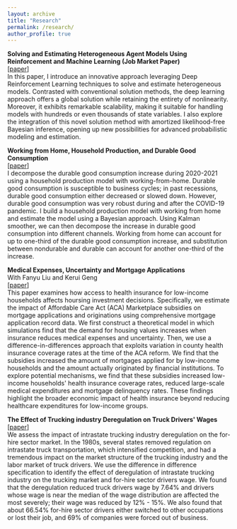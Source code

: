 ```yaml
---
layout: archive
title: "Research"
permalink: /research/
author_profile: true
---
```


<b>Solving and Estimating Heterogeneous Agent Models Using Reinforcement and Machine Learning (Job Market Paper)</b><br> 
  [[paper](/files/JMP.pdf)] <br>
In this paper, I introduce an innovative approach leveraging Deep Reinforcement Learning techniques to solve and estimate heterogeneous models. Contrasted with conventional solution methods, the deep learning approach offers a global solution while retaining the entirety of nonlinearity. Moreover, it exhibits remarkable scalability, making it suitable for handling models with hundreds or even thousands of state variables. I also explore the integration of this novel solution method with amortized likelihood-free Bayesian inference, opening up new possibilities for advanced probabilistic modeling and estimation. 


<b>Working from Home, Household Production, and Durable Good Consumption</b><br> 
  [[paper](/files/durable.pdf)] <br>
I decompose the durable good consumption increase during 2020-2021 using a household production model with working-from-home. Durable good consumption is susceptible to business cycles; in past recessions, durable good consumption either decreased or slowed down. However, durable good consumption was very robust during and after the COVID-19 pandemic. I build a household production model with working from home and estimate the model using a Bayesian approach. Using Kalman smoother, we can then decompose the increase in durable good consumption into different channels. Working from home can account for up to one-third of the durable good consumption increase, and substitution between nondurable and durable can account for another one-third of the increase. 



<b>Medical Expenses, Uncertainty and Mortgage Applications</b><br> 
With Fanyu Liu and  Kerui Geng <br>
  [[paper](https://papers.ssrn.com/sol3/papers.cfm?abstract_id=5027252)] <br>
This paper examines how access to health insurance for low-income households affects hoursing investment decisions. Specifically, we estimate the impact of Affordable Care Act (ACA) Marketplace subsidies on mortgage applications and originations using comprehensive mortgage application record data. We first construct a theoretical model in which simulations find that the demand for housing values increases when insurance reduces medical expenses and uncertainty. Then, we use a difference-in-differences approach that exploits variation in county health insurance coverage rates at the time of the ACA reform. We find that the subsidies increased the amount of mortgages applied for by low-income households and the amount actually originated by financial institutions. To explore potential mechanisms, we find that these subsidies increased low-income households' health insurance coverage rates, reduced large-scale  medical expenditures and mortgage delinquency rates. These findings highlight the broader economic impact of health insurance beyond reducing healthcare expenditures for low-income groups.


[//]: # (<b>The impact of Covid on small business : From foot traffic data  &#40;In progress&#41;</b><br> )

[//]: # (The Covid pandemic has a disproportionally negative impact on local small businesses.  Small businesses are more vulnerable to negative economic shocks; it is usually more challenging for them to get help and fully recover from shocks. Even though the federal government offers forgivable paycheck protection program &#40;PPP&#41; loans to them,  there are still a significant amount of local vendors who went out of business during the past twelve months. We are trying to use foot traffic data from safegraph to answer which business is the most vulnerable and needs help the most. )

[//]: # (<b>Loss and regret aversion in survey design &#40;In progress&#41;</b><br> )
[//]: # (As a researcher who would like to get the most responses from the prize money that they promised to reward to participants, they could utilize some behavioral economic theory to guide the survey design. I propose three possible approaches that could be applied individually or simultaneously.)



<b>The Effect of Trucking industry Deregulation on Truck Drivers' Wages</b><br> 
[[paper](/files/trucking.pdf)] <br>
We assess the impact of intrastate trucking industry deregulation on the for-hire sector market.  In the 1980s, several states removed regulation on intrastate truck transportation, which intensified competition, and had a tremendous impact on the market structure of the trucking industry and the labor market of truck drivers.  We use the difference in difference specification to identify the effect of deregulation of intrastate trucking industry on the trucking market and for-hire sector drivers wage. We found that the deregulation reduced truck drivers wage by 7.64% and drivers whose wage is near the median of the wage distribution are affected the most severely; their wage was reduced by 12% - 15%. We also found that about 66.54% for-hire sector drivers either switched to other occupations or lost their job, and 69% of companies were forced out of business.



